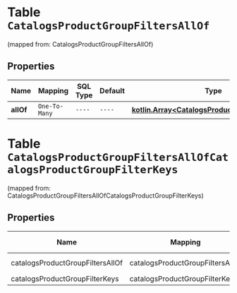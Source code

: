
# Table `CatalogsProductGroupFiltersAllOf`
(mapped from: CatalogsProductGroupFiltersAllOf)

## Properties
Name | Mapping | SQL Type | Default | Type | Description | Notes
---- | ------- | -------- | ------- | ---- | ----------- | -----
**allOf** | `One-To-Many` | `----` | `----`  | [**kotlin.Array&lt;CatalogsProductGroupFilterKeys&gt;**](CatalogsProductGroupFilterKeys.md) |  |  [optional]


# **Table `CatalogsProductGroupFiltersAllOfCatalogsProductGroupFilterKeys`**
(mapped from: CatalogsProductGroupFiltersAllOfCatalogsProductGroupFilterKeys)

## Properties
Name | Mapping | SQL Type | Default | Type | Description | Notes
---- | ------- | -------- | ------- | ---- | ----------- | -----
catalogsProductGroupFiltersAllOf | catalogsProductGroupFiltersAllOf | long | | kotlin.Long | Primary Key | *one*
catalogsProductGroupFilterKeys | catalogsProductGroupFilterKeys | long | | kotlin.Long | Foreign Key | *many*



